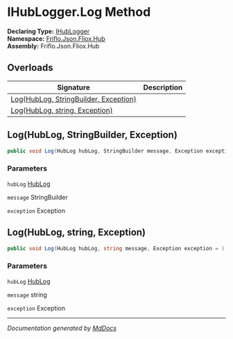 ﻿<!--  
  <auto-generated>   
    The contents of this file were generated by a tool.  
    Changes to this file may be list if the file is regenerated  
  </auto-generated>   
-->

# IHubLogger.Log Method

**Declaring Type:** [IHubLogger](../index.md)  
**Namespace:** [Friflo.Json.Fliox.Hub](../../index.md)  
**Assembly:** Friflo.Json.Fliox.Hub

## Overloads

| Signature                                                                   | Description |
| --------------------------------------------------------------------------- | ----------- |
| [Log(HubLog, StringBuilder, Exception)](#loghublog-stringbuilder-exception) |             |
| [Log(HubLog, string, Exception)](#loghublog-string-exception)               |             |

## Log(HubLog, StringBuilder, Exception)

```csharp
public void Log(HubLog hubLog, StringBuilder message, Exception exception = );
```

### Parameters

`hubLog`  [HubLog](../../HubLog/index.md)

`message`  StringBuilder

`exception`  Exception

## Log(HubLog, string, Exception)

```csharp
public void Log(HubLog hubLog, string message, Exception exception = );
```

### Parameters

`hubLog`  [HubLog](../../HubLog/index.md)

`message`  string

`exception`  Exception

___

*Documentation generated by [MdDocs](https://github.com/ap0llo/mddocs)*
